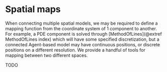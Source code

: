 # Spatial maps

When connecting multiple spatial models, we may be required to define a mapping function from the coordinate system of 1 component to another.
For example, a PDE component is solved through [MethodOfLines](@extref MethodOfLines index) which will have some specified discretization, but a connected Agent-based model may have continuous positions, or discrete positions on a different resolution.
We provide a handful of tools for mapping between two different spaces.

TODO
